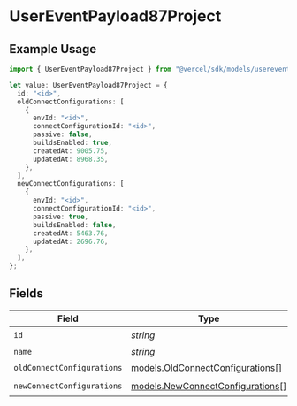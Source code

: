 # UserEventPayload87Project

## Example Usage

```typescript
import { UserEventPayload87Project } from "@vercel/sdk/models/userevent.js";

let value: UserEventPayload87Project = {
  id: "<id>",
  oldConnectConfigurations: [
    {
      envId: "<id>",
      connectConfigurationId: "<id>",
      passive: false,
      buildsEnabled: true,
      createdAt: 9005.75,
      updatedAt: 8968.35,
    },
  ],
  newConnectConfigurations: [
    {
      envId: "<id>",
      connectConfigurationId: "<id>",
      passive: true,
      buildsEnabled: false,
      createdAt: 5463.76,
      updatedAt: 2696.76,
    },
  ],
};
```

## Fields

| Field                                                                      | Type                                                                       | Required                                                                   | Description                                                                |
| -------------------------------------------------------------------------- | -------------------------------------------------------------------------- | -------------------------------------------------------------------------- | -------------------------------------------------------------------------- |
| `id`                                                                       | *string*                                                                   | :heavy_check_mark:                                                         | N/A                                                                        |
| `name`                                                                     | *string*                                                                   | :heavy_minus_sign:                                                         | N/A                                                                        |
| `oldConnectConfigurations`                                                 | [models.OldConnectConfigurations](../models/oldconnectconfigurations.md)[] | :heavy_check_mark:                                                         | N/A                                                                        |
| `newConnectConfigurations`                                                 | [models.NewConnectConfigurations](../models/newconnectconfigurations.md)[] | :heavy_check_mark:                                                         | N/A                                                                        |